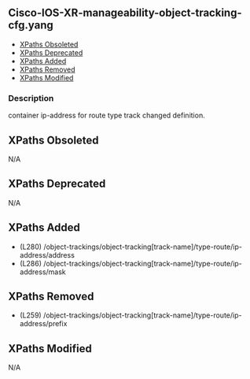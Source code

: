 ## Cisco-IOS-XR-manageability-object-tracking-cfg.yang

- [XPaths Obsoleted](#xpaths-obsoleted)
- [XPaths Deprecated](#xpaths-deprecated)
- [XPaths Added](#xpaths-added)
- [XPaths Removed](#xpaths-removed)
- [XPaths Modified](#xpaths-modified)

### Description

container ip-address for route type track changed definition.

## XPaths Obsoleted

N/A

## XPaths Deprecated

N/A

## XPaths Added

- (L280)	/object-trackings/object-tracking[track-name]/type-route/ip-address/address
- (L286)	/object-trackings/object-tracking[track-name]/type-route/ip-address/mask

## XPaths Removed

- (L259)	/object-trackings/object-tracking[track-name]/type-route/ip-address/prefix

## XPaths Modified

N/A

